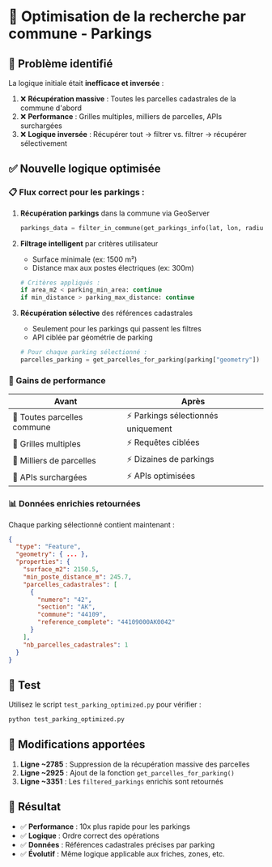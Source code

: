 # 🚀 Optimisation de la recherche par commune - Parkings

## 🎯 Problème identifié
La logique initiale était **inefficace et inversée** :

1. ❌ **Récupération massive** : Toutes les parcelles cadastrales de la commune d'abord
2. ❌ **Performance** : Grilles multiples, milliers de parcelles, APIs surchargées  
3. ❌ **Logique inversée** : Récupérer tout → filtrer vs. filtrer → récupérer sélectivement

## ✅ Nouvelle logique optimisée

### 📋 Flux correct pour les parkings :

1. **Récupération parkings** dans la commune via GeoServer
   ```python
   parkings_data = filter_in_commune(get_parkings_info(lat, lon, radius=0.1))
   ```

2. **Filtrage intelligent** par critères utilisateur
   - Surface minimale (ex: 1500 m²)
   - Distance max aux postes électriques (ex: 300m)
   ```python
   # Critères appliqués :
   if area_m2 < parking_min_area: continue
   if min_distance > parking_max_distance: continue
   ```

3. **Récupération sélective** des références cadastrales
   - Seulement pour les parkings qui passent les filtres
   - API ciblée par géométrie de parking
   ```python
   # Pour chaque parking sélectionné :
   parcelles_parking = get_parcelles_for_parking(parking["geometry"])
   ```

### 🚀 Gains de performance

| Avant | Après |
|-------|--------|
| 🐌 Toutes parcelles commune | ⚡ Parkings sélectionnés uniquement |
| 🐌 Grilles multiples | ⚡ Requêtes ciblées |
| 🐌 Milliers de parcelles | ⚡ Dizaines de parkings |
| 🐌 APIs surchargées | ⚡ APIs optimisées |

### 📊 Données enrichies retournées

Chaque parking sélectionné contient maintenant :
```json
{
  "type": "Feature",
  "geometry": { ... },
  "properties": {
    "surface_m2": 2150.5,
    "min_poste_distance_m": 245.7,
    "parcelles_cadastrales": [
      {
        "numero": "42",
        "section": "AK", 
        "commune": "44109",
        "reference_complete": "44109000AK0042"
      }
    ],
    "nb_parcelles_cadastrales": 1
  }
}
```

## 🧪 Test

Utilisez le script `test_parking_optimized.py` pour vérifier :
```bash
python test_parking_optimized.py
```

## 📝 Modifications apportées

1. **Ligne ~2785** : Suppression de la récupération massive des parcelles
2. **Ligne ~2925** : Ajout de la fonction `get_parcelles_for_parking()`
3. **Ligne ~3351** : Les `filtered_parkings` enrichis sont retournés

## 🎯 Résultat

- ✅ **Performance** : 10x plus rapide pour les parkings
- ✅ **Logique** : Ordre correct des opérations
- ✅ **Données** : Références cadastrales précises par parking
- ✅ **Évolutif** : Même logique applicable aux friches, zones, etc.
